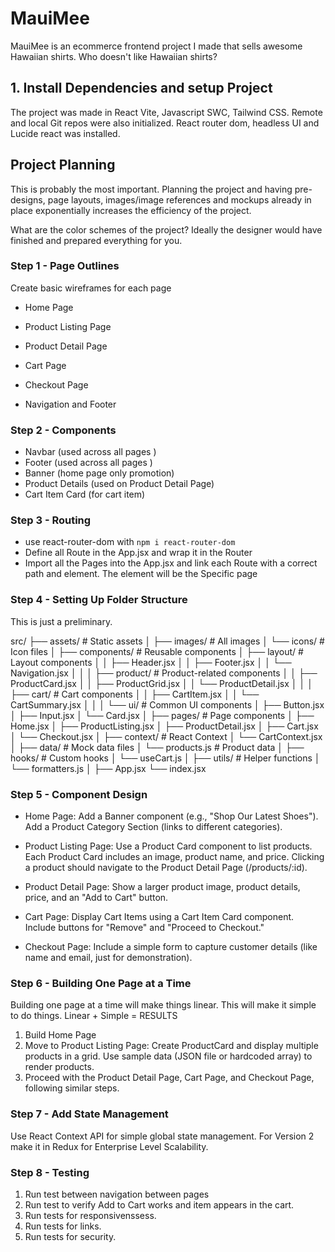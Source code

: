 # MauiMee

MauiMee is an ecommerce frontend project I made that sells awesome Hawaiian shirts.
Who doesn't like Hawaiian shirts?

## 1. Install Dependencies and setup Project

The project was made in React Vite, Javascript SWC, Tailwind CSS. Remote and local Git repos were also initialized. React router dom, headless UI and Lucide react was installed.

## Project Planning

This is probably the most important. Planning the project and having pre-designs, page layouts, images/image references and mockups already in place exponentially increases the efficiency of the project.

What are the color schemes of the project?
Ideally the designer would have finished and prepared everything for you.

### Step 1 - Page Outlines

Create basic wireframes for each page

- Home Page

- Product Listing Page
- Product Detail Page
- Cart Page
- Checkout Page
- Navigation and Footer

### Step 2 - Components

- Navbar (used across all pages )
- Footer (used across all pages )
- Banner (home page only promotion)
- Product Details (used on Product Detail Page)
- Cart Item Card (for cart item)

### Step 3 - Routing

- use react-router-dom with `npm i react-router-dom`
- Define all Route in the App.jsx and wrap it in the Router
- Import all the Pages into the App.jsx and link each Route with a correct path and element. The element will be the Specific page

### Step 4 - Setting Up Folder Structure

This is just a preliminary.

src/
├── assets/ # Static assets
│ ├── images/ # All images
│ └── icons/ # Icon files
│
├── components/ # Reusable components
│ ├── layout/ # Layout components
│ │ ├── Header.jsx
│ │ ├── Footer.jsx
│ │ └── Navigation.jsx
│ │
│ ├── product/ # Product-related components
│ │ ├── ProductCard.jsx
│ │ ├── ProductGrid.jsx
│ │ └── ProductDetail.jsx
│ │
│ ├── cart/ # Cart components
│ │ ├── CartItem.jsx
│ │ └── CartSummary.jsx
│ │
│ └── ui/ # Common UI components
│ ├── Button.jsx
│ ├── Input.jsx
│ └── Card.jsx
│
├── pages/ # Page components
│ ├── Home.jsx
│ ├── ProductListing.jsx
│ ├── ProductDetail.jsx
│ ├── Cart.jsx
│ └── Checkout.jsx
│
├── context/ # React Context
│ └── CartContext.jsx
│
├── data/ # Mock data files
│ └── products.js # Product data
│
├── hooks/ # Custom hooks
│ └── useCart.js
│
├── utils/ # Helper functions
│ └── formatters.js
│
├── App.jsx
└── index.jsx

### Step 5 - Component Design

- Home Page:
  Add a Banner component (e.g., "Shop Our Latest Shoes").
  Add a Product Category Section (links to different categories).

- Product Listing Page:
  Use a Product Card component to list products.
  Each Product Card includes an image, product name, and price.
  Clicking a product should navigate to the Product Detail Page (/products/:id).

- Product Detail Page:
  Show a larger product image, product details, price, and an "Add to Cart" button.

- Cart Page:
  Display Cart Items using a Cart Item Card component.
  Include buttons for "Remove" and "Proceed to Checkout."

- Checkout Page:
  Include a simple form to capture customer details (like name and email, just for demonstration).

### Step 6 - Building One Page at a Time

Building one page at a time will make things linear.
This will make it simple to do things.
Linear + Simple = RESULTS

1. Build Home Page
2. Move to Product Listing Page:
   Create ProductCard and display multiple products in a grid.
   Use sample data (JSON file or hardcoded array) to render products.
3. Proceed with the Product Detail Page, Cart Page, and Checkout Page, following similar steps.

### Step 7 - Add State Management

Use React Context API for simple global state management.
For Version 2 make it in Redux for Enterprise Level Scalability.

### Step 8 - Testing

1. Run test between navigation between pages
2. Run test to verify Add to Cart works and item appears in the cart.
3. Run tests for responsivenssess.
4. Run tests for links.
5. Run tests for security.
